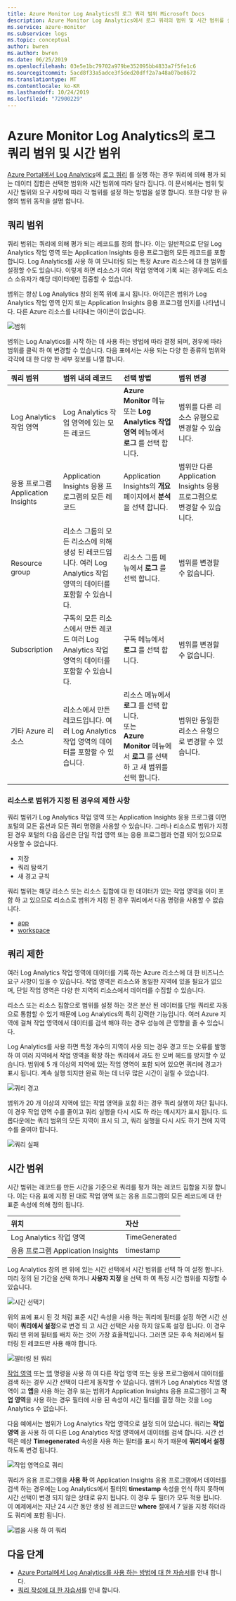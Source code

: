 ```yaml
---
title: Azure Monitor Log Analytics의 로그 쿼리 범위 Microsoft Docs
description: Azure Monitor Log Analytics에서 로그 쿼리의 범위 및 시간 범위를 설명 합니다.
ms.service: azure-monitor
ms.subservice: logs
ms.topic: conceptual
author: bwren
ms.author: bwren
ms.date: 06/25/2019
ms.openlocfilehash: 03e5e1bc79702a979be352095bb4833a7f5fe1c6
ms.sourcegitcommit: 5acd8f33a5adce3f5ded20dff2a7a48a07be8672
ms.translationtype: MT
ms.contentlocale: ko-KR
ms.lasthandoff: 10/24/2019
ms.locfileid: "72900229"
---
```

# <a name="log-query-scope-and-time-range-in-azure-monitor-log-analytics"></a>Azure Monitor Log Analytics의 로그 쿼리 범위 및 시간 범위
[Azure Portal에서 Log Analytics](get-started-portal.md)에 [로그 쿼리](log-query-overview.md) 를 실행 하는 경우 쿼리에 의해 평가 되는 데이터 집합은 선택한 범위와 시간 범위에 따라 달라 집니다. 이 문서에서는 범위 및 시간 범위와 요구 사항에 따라 각 범위를 설정 하는 방법을 설명 합니다. 또한 다양 한 유형의 범위 동작을 설명 합니다.


## <a name="query-scope"></a>쿼리 범위
쿼리 범위는 쿼리에 의해 평가 되는 레코드를 정의 합니다. 이는 일반적으로 단일 Log Analytics 작업 영역 또는 Application Insights 응용 프로그램의 모든 레코드를 포함 합니다. Log Analytics를 사용 하 여 모니터링 되는 특정 Azure 리소스에 대 한 범위를 설정할 수도 있습니다. 이렇게 하면 리소스가 여러 작업 영역에 기록 되는 경우에도 리소스 소유자가 해당 데이터에만 집중할 수 있습니다.

범위는 항상 Log Analytics 창의 왼쪽 위에 표시 됩니다. 아이콘은 범위가 Log Analytics 작업 영역 인지 또는 Application Insights 응용 프로그램 인지를 나타냅니다. 다른 Azure 리소스를 나타내는 아이콘이 없습니다.

![범위](media/scope/scope.png)

범위는 Log Analytics를 시작 하는 데 사용 하는 방법에 따라 결정 되며, 경우에 따라 범위를 클릭 하 여 변경할 수 있습니다. 다음 표에서는 사용 되는 다양 한 종류의 범위와 각각에 대 한 다양 한 세부 정보를 나열 합니다.

| 쿼리 범위 | 범위 내의 레코드 | 선택 방법 | 범위 변경 |
|:---|:---|:---|:---|
| Log Analytics 작업 영역 | Log Analytics 작업 영역에 있는 모든 레코드 | **Azure Monitor** 메뉴 또는 **Log Analytics 작업 영역** 메뉴에서 **로그** 를 선택 합니다.  | 범위를 다른 리소스 유형으로 변경할 수 있습니다. |
| 응용 프로그램 Application Insights | Application Insights 응용 프로그램의 모든 레코드 | Application Insights의 **개요** 페이지에서 **분석** 을 선택 합니다. | 범위만 다른 Application Insights 응용 프로그램으로 변경할 수 있습니다. |
| Resource group | 리소스 그룹의 모든 리소스에 의해 생성 된 레코드입니다. 여러 Log Analytics 작업 영역의 데이터를 포함할 수 있습니다. | 리소스 그룹 메뉴에서 **로그** 를 선택 합니다. | 범위를 변경할 수 없습니다.|
| Subscription | 구독의 모든 리소스에서 만든 레코드 여러 Log Analytics 작업 영역의 데이터를 포함할 수 있습니다. | 구독 메뉴에서 **로그** 를 선택 합니다.   | 범위를 변경할 수 없습니다. |
| 기타 Azure 리소스 | 리소스에서 만든 레코드입니다. 여러 Log Analytics 작업 영역의 데이터를 포함할 수 있습니다.  | 리소스 메뉴에서 **로그** 를 선택 합니다.<br>또는<br>**Azure Monitor** 메뉴에서 **로그** 를 선택 하 고 새 범위를 선택 합니다. | 범위만 동일한 리소스 유형으로 변경할 수 있습니다. |

### <a name="limitations-when-scoped-to-a-resource"></a>리소스로 범위가 지정 된 경우의 제한 사항

쿼리 범위가 Log Analytics 작업 영역 또는 Application Insights 응용 프로그램 이면 포털의 모든 옵션과 모든 쿼리 명령을 사용할 수 있습니다. 그러나 리소스로 범위가 지정 된 경우 포털의 다음 옵션은 단일 작업 영역 또는 응용 프로그램과 연결 되어 있으므로 사용할 수 없습니다.

- 저장
- 쿼리 탐색기
- 새 경고 규칙

쿼리 범위는 해당 리소스 또는 리소스 집합에 대 한 데이터가 있는 작업 영역을 이미 포함 하 고 있으므로 리소스로 범위가 지정 된 경우 쿼리에서 다음 명령을 사용할 수 없습니다.

- [app](app-expression.md)
- [workspace](workspace-expression.md)
 

## <a name="query-limits"></a>쿼리 제한
여러 Log Analytics 작업 영역에 데이터를 기록 하는 Azure 리소스에 대 한 비즈니스 요구 사항이 있을 수 있습니다. 작업 영역은 리소스와 동일한 지역에 있을 필요가 없으며, 단일 작업 영역은 다양 한 지역의 리소스에서 데이터를 수집할 수 있습니다.  

리소스 또는 리소스 집합으로 범위를 설정 하는 것은 분산 된 데이터를 단일 쿼리로 자동으로 통합할 수 있기 때문에 Log Analytics의 특히 강력한 기능입니다. 여러 Azure 지역에 걸쳐 작업 영역에서 데이터를 검색 해야 하는 경우 성능에 큰 영향을 줄 수 있습니다.

Log Analytics를 사용 하면 특정 개수의 지역이 사용 되는 경우 경고 또는 오류를 발행 하 여 여러 지역에서 작업 영역을 확장 하는 쿼리에서 과도 한 오버 헤드를 방지할 수 있습니다. 범위에 5 개 이상의 지역에 있는 작업 영역이 포함 되어 있으면 쿼리에 경고가 표시 됩니다. 계속 실행 되지만 완료 하는 데 너무 많은 시간이 걸릴 수 있습니다.

![쿼리 경고](media/scope/query-warning.png)

범위가 20 개 이상의 지역에 있는 작업 영역을 포함 하는 경우 쿼리 실행이 차단 됩니다. 이 경우 작업 영역 수를 줄이고 쿼리 실행을 다시 시도 하 라는 메시지가 표시 됩니다. 드롭다운에는 쿼리 범위의 모든 지역이 표시 되 고, 쿼리 실행을 다시 시도 하기 전에 지역 수를 줄여야 합니다.

![쿼리 실패](media/scope/query-failed.png)


## <a name="time-range"></a>시간 범위
시간 범위는 레코드를 만든 시간을 기준으로 쿼리를 평가 하는 레코드 집합을 지정 합니다. 이는 다음 표에 지정 된 대로 작업 영역 또는 응용 프로그램의 모든 레코드에 대 한 표준 속성에 의해 정의 됩니다.

| 위치 | 자산 |
|:---|:---|
| Log Analytics 작업 영역          | TimeGenerated |
| 응용 프로그램 Application Insights | timestamp     |

Log Analytics 창의 맨 위에 있는 시간 선택에서 시간 범위를 선택 하 여 설정 합니다.  미리 정의 된 기간을 선택 하거나 **사용자 지정** 을 선택 하 여 특정 시간 범위를 지정할 수 있습니다.

![시간 선택기](media/scope/time-picker.png)

위의 표에 표시 된 것 처럼 표준 시간 속성을 사용 하는 쿼리에 필터를 설정 하면 시간 선택이 **쿼리에서 설정**으로 변경 되 고 시간 선택은 사용 하지 않도록 설정 됩니다. 이 경우 쿼리 맨 위에 필터를 배치 하는 것이 가장 효율적입니다. 그러면 모든 후속 처리에서 필터링 된 레코드만 사용 해야 합니다.

![필터링 된 쿼리](media/scope/query-filtered.png)

[작업 영역](workspace-expression.md) 또는 [앱](app-expression.md) 명령을 사용 하 여 다른 작업 영역 또는 응용 프로그램에서 데이터를 검색 하는 경우 시간 선택이 다르게 동작할 수 있습니다. 범위가 Log Analytics 작업 영역이 고 **앱**을 사용 하는 경우 또는 범위가 Application Insights 응용 프로그램이 고 **작업 영역**을 사용 하는 경우 필터에 사용 된 속성이 시간 필터를 결정 하는 것을 Log Analytics 수 없습니다.

다음 예에서는 범위가 Log Analytics 작업 영역으로 설정 되어 있습니다.  쿼리는 **작업 영역** 을 사용 하 여 다른 Log Analytics 작업 영역에서 데이터를 검색 합니다. 시간 선택은 예상 **Timegenerated** 속성을 사용 하는 필터를 표시 하기 때문에 **쿼리에서 설정** 하도록 변경 됩니다.

![작업 영역으로 쿼리](media/scope/query-workspace.png)

쿼리가 응용 프로그램을 **사용 하** 여 Application Insights 응용 프로그램에서 데이터를 검색 하는 경우에는 Log Analytics에서 필터의 **timestamp** 속성을 인식 하지 못하며 시간 선택이 변경 되지 않은 상태로 유지 됩니다. 이 경우 두 필터가 모두 적용 됩니다. 이 예제에서는 지난 24 시간 동안 생성 된 레코드만 **where** 절에서 7 일을 지정 하더라도 쿼리에 포함 됩니다.

![앱을 사용 하 여 쿼리](media/scope/query-app.png)

## <a name="next-steps"></a>다음 단계

- [Azure Portal에서 Log Analytics를 사용 하는 방법에 대 한 자습서](get-started-portal.md)를 안내 합니다.
- [쿼리 작성에 대 한 자습서](get-started-queries.md)를 안내 합니다.